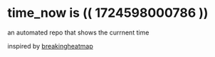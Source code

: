 # time_now is (( 1724598000786 ))

an automated repo that shows the currnent time

inspired by [breakingheatmap](https://github.com/breakingheatmap/breakingheatmap)